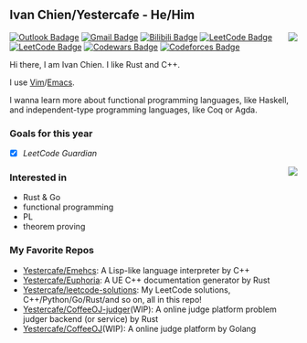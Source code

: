 ## Ivan Chien/Yestercafe - He/Him

<div><img align="right" src="https://github-readme-stats.vercel.app/api?username=Yescafe&show_icons=true&count_private=true" /></div>

[![Outlook Badage](https://img.shields.io/badge/-Outlook-0078d4?style=flat-square&logo=Microsoft%20outlook&logoColor=white&link=mailto:qyc027@outlook.com)](mailto:qyc027@outlook.com) [![Gmail Badge](https://img.shields.io/badge/-Gmail-c14438?style=flat-square&logo=Gmail&logoColor=white&link=mailto:qyc027@gmail.com)](mailto:qyc027@gmail.com) [![Bilibili Badge](https://img.shields.io/badge/-Bilibili-00a1d6?style=flat-square&logo=Bilibili&logoColor=white&link=https://space.bilibili.com/25377351)](https://space.bilibili.com/25377351)  [![LeetCode Badge](https://img.shields.io/badge/-LCCN-f89f1b?style=flat-square&logo=leetcode&logoColor=white&link=https://leetcode.cn/u/Yescafe)](https://leetcode.cn/u/Yescafe) [![LeetCode Badge](https://img.shields.io/badge/-LCUS-f89f1b?style=flat-square&logo=leetcode&logoColor=white&link=https://leetcode.com/Yescafe)](https://leetcode.com/Yescafe) [![Codewars Badge](https://img.shields.io/badge/-Codewars-b1361e?style=flat-square&logo=codewars&logoColor=white&link=https://www.codewars.com/users/Yescafe)](https://www.codewars.com/users/Yescafe) [![Codeforces Badge](https://img.shields.io/badge/-Codeforces-1f8acb?style=flat-square&logo=codeforces&logoColor=white&link=https://codeforces.com/profile/Ivan_Chien)](https://codeforces.com/profile/Ivan_Chien)

Hi there, I am Ivan Chien. I like Rust and C++.

I use [Vim](https://github.com/Yescafe/nvim)/[Emacs](https://github.com/Yescafe/zero.emacs).

I wanna learn more about functional programming languages, like Haskell, and independent-type programming languages, like Coq or Agda.


### Goals for this year

- [x] *LeetCode Guardian*

<img align="right" src="https://github-readme-stats.vercel.app/api/wakatime?username=Yescafe&layout=compact&langs_count=6&range=last_7_days&is_including_today=true&custom_title=Languages%20I%20Used%20Recently" />

### Interested in

- Rust & Go
- functional programming
- PL
- theorem proving

### My Favorite Repos

- [Yestercafe/Emehcs](https://github.com/Yestercafe/Emehcs): A Lisp-like language interpreter by C++
- [Yestercafe/Euphoria](https://github.com/Yestercafe/Euphoria): A UE C++ documentation generator by Rust
- [Yestercafe/leetcode-solutions](https://github.com/Yestercafe/leetcode-solutions): My LeetCode solutions, C++/Python/Go/Rust/and so on, all in this repo!
- [Yestercafe/CoffeeOJ-judger](https://github.com/Yestercafe/CoffeeOJ-judger)(WIP): A online judge platform problem judger backend (or service) by Rust
- [Yestercafe/CoffeeOJ](https://github.com/Yestercafe/CoffeeOJ)(WIP): A online judge platform by Golang
